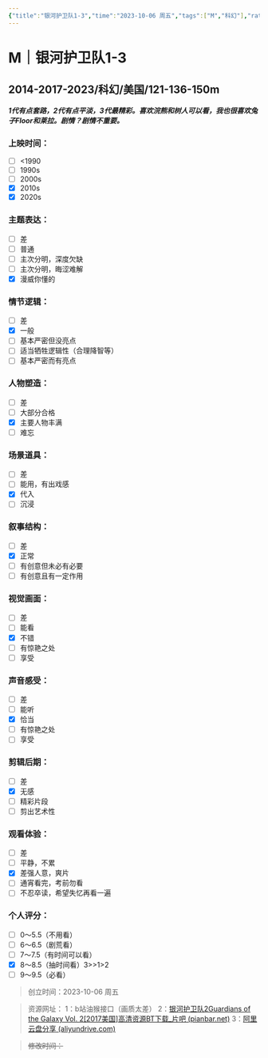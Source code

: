 ```yaml
---
{"title":"银河护卫队1-3","time":"2023-10-06 周五","tags":["M","科幻"],"rating":"8.5","dg-publish":true,"permalink":"/300 评价/M电影/新近看过/银河护卫队1-3/","dgPassFrontmatter":true,"created":"2024-01-25T18:45:04.000+08:00","updated":"2024-01-25T18:45:04.000+08:00"}
---
```



# M｜银河护卫队1-3
## 2014-2017-2023/科幻/美国/121-136-150m
***1代有点套路，2代有点平淡，3代最精彩。喜欢浣熊和树人可以看，我也很喜欢兔子Floor和莱拉。剧情？剧情不重要。***
### 上映时间：
- [ ] <1990
- [ ] 1990s
- [ ] 2000s
- [x] 2010s
- [x] 2020s
### 主题表达：
- [ ] 差
- [ ] 普通
- [ ] 主次分明，深度欠缺
- [ ] 主次分明，晦涩难解
- [x] 漫威你懂的
### 情节逻辑：
- [ ] 差
- [x] 一般
- [ ] 基本严密但没亮点
- [ ] 适当牺牲逻辑性（合理降智等）
- [ ] 基本严密而有亮点
### 人物塑造：
- [ ] 差
- [ ] 大部分合格
- [x] 主要人物丰满
- [ ] 难忘
### 场景道具：
- [ ] 差
- [ ] 能用，有出戏感
- [x] 代入
- [ ] 沉浸
### 叙事结构：
- [ ] 差
- [x] 正常
- [ ] 有创意但未必有必要
- [ ] 有创意且有一定作用
### 视觉画面：
- [ ] 差
- [ ] 能看
- [x] 不错
- [ ] 有惊艳之处
- [ ] 享受
### 声音感受：
- [ ] 差
- [ ] 能听
- [x] 恰当
- [ ] 有惊艳之处
- [ ] 享受
### 剪辑后期：
- [ ] 差
- [x] 无感
- [ ] 精彩片段
- [ ] 剪出艺术性
### 观看体验：
- [ ] 差
- [ ] 平静，不累
- [x] 差强人意，爽片
- [ ] 通宵看完，考前勿看
- [ ] 不忍卒读，希望失忆再看一遍
### 个人评分：
- [ ] 0～5.5（不用看）
- [ ] 6～6.5（剧荒看）
- [ ] 7～7.5（有时间可以看）
- [x] 8～8.5（抽时间看）3>>1>2
- [ ] 9～9.5（必看）

>创立时间：2023-10-06 周五

>资源网址：
>1：b站油猴接口（画质太差）
>2：[银河护卫队2Guardians of the Galaxy Vol. 2[2017美国]高清资源BT下载_片吧 (pianbar.net)](https://www.pianbar.net/funny/168741.html)
>3：[阿里云盘分享 (aliyundrive.com)](https://www.aliyundrive.com/s/KJVhvwGQED7)

>~~修改时间：~~



